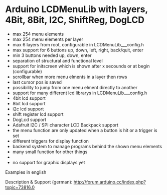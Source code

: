 Arduino LCDMenuLib with layers, 4Bit, 8Bit, I2C, ShiftReg, DogLCD
=================================================================
*  max 254 menu elements												
*  max 254 menu elements per layer								    
*  max 6 layers from root, configurable in LCDMenuLib___config.h				
*  max support for 6 buttons up, down, left, right, back/quit, enter  
*  min 3 buttons needed up, down, enter                               
*  separation of structural and functional level                     
*  support for initscreen which is shown after x secounds or at begin (configurable) 
*  scrollbar when more menu elments in a layer then rows              
*  last cursor pos is saved											
*  possibility to jump from one menu elment directly to another       
*  support for many different lcd librarys in LCDMenuLib___config.h   
*  4bit lcd support													
*  8bit lcd support													
*  i2c lcd support													
*  shift register lcd support											
*  DogLcd support
*  Adafruit I2C / SPI character LCD Backpack support
*  the menu function are only updated when a button is hit or a trigger is set														
*  different triggers for display function
*  backend system to manage programs behind the shown menu elements 																		 
*  many small function for other things								
*																		
*  no support for graphic displays yet									

Examples in english

Description & Support (german):
http://forum.arduino.cc/index.php?topic=73816.0



